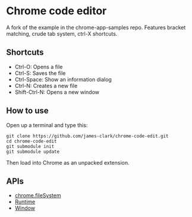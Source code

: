 # Chrome code editor

A fork of the example in the chrome-app-samples repo.
Features bracket matching, crude tab system, ctrl-X shortcuts.

## Shortcuts
* Ctrl-O: Opens a file
* Ctrl-S: Saves the file
* Ctrl-Space: Show an information dialog
* Ctrl-N: Creates a new file
* Shift-Ctrl-N: Opens a new window

## How to use
Open up a terminal and type this:
```shell
git clone https://github.com/james-clark/chrome-code-edit.git
cd chrome-code-edit
git submodule init
git submodule update
```

Then load into Chrome as an unpacked extension.

## APIs

* [chrome.fileSystem](http://developer.chrome.com/trunk/apps/fileSystem.html)
* [Runtime](http://developer.chrome.com/trunk/apps/app.runtime.html)
* [Window](http://developer.chrome.com/trunk/apps/app.window.html)

